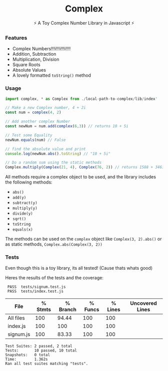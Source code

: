 <h1 align="center">Complex</h1>
<p align="center">
  ⚡️ A Toy Complex Number Library in Javascript ⚡️
</p>

### Features

* Complex Numbers!!!i!!!i!!!i!!!!
* Addition, Subtraction
* Multiplication, Division
* Square Roots
* Absolute Values
* A lovely formatted `toString()` method

### Usage
```Javascript
import complex, * as Complex from ./local-path-to-complex/lib/index'

// Make a new Complex number, 4 + 2i
const num = complex(4, 2)

// Add another complex Number
const newNum = num.add(complex(6,3)) // returns 10 + 5i

// Test some Equality
newNum.equals(num) // False

// find the absolute value and print
console.log(newNum.abs().toString) // "10 + 5i"

// Do a random sum using the static methods
Complex.multiply(Complex(21, 4), Complex(76, 2)) // returns 1588 + 346i
```

All methods require a complex object to be used, and the library includes the following methods:

* `abs()`
* `add(y)`
* `subtract(y)`
* `multiply(y)`
* `divide(y)`
* `sqrt()`
* `toString`
* `equals(x)`

The methods can be used on the `complex` object like `Complex(3, 2).abs()` or as static methods, `Complex.abs(Complex(3, 2))`

### Tests
Even though this is a toy library, its all tested! (Cause thats whats good)

Heres the results of the tests and the coverage:

```
 PASS  tests/signum.test.js
 PASS  tests/index.test.js
```

File       |  % Stmts | % Branch |  % Funcs |  % Lines |Uncovered Lines |
-----------|----------|----------|----------|----------|----------------|
All files  |      100 |    94.44 |      100 |      100 |                |
 index.js  |      100 |      100 |      100 |      100 |                |
 signum.js |      100 |    83.33 |      100 |      100 |                |

```
Test Suites: 2 passed, 2 total
Tests:       10 passed, 10 total
Snapshots:   0 total
Time:        1.362s
Ran all test suites matching "tests".
```